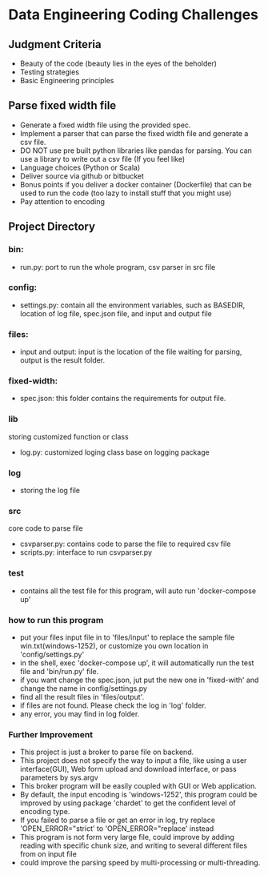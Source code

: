 # Data Engineering Coding Challenges


## Judgment Criteria
- Beauty of the code (beauty lies in the eyes of the beholder)
- Testing strategies
- Basic Engineering principles

## Parse fixed width file
- Generate a fixed width file using the provided spec.
- Implement a parser that can parse the fixed width file and generate a csv file. 
- DO NOT use pre built python libraries like pandas for parsing. You can use a library to write out a csv file (If you feel like)
- Language choices (Python or Scala)
- Deliver source via github or bitbucket
- Bonus points if you deliver a docker container (Dockerfile) that can be used to run the code (too lazy to install stuff that you might use)
- Pay attention to encoding

## Project Directory

### bin:
-  run.py: port to run the whole program, csv parser in src file
### config:
-  settings.py: contain all the environment variables, such as BASEDIR, location of log file, spec.json file, and input and output file
### files:
- input and output: input is the location of the file waiting for parsing, output is the result folder.
### fixed-width: 
-  spec.json: this folder contains the requirements for output file.
### lib
storing customized function or class
-  log.py: customized loging class base on logging package
### log
-  storing the log file
### src
core code to parse file
-  csvparser.py: contains code to parse the file to required csv file
-  scripts.py: interface to run csvparser.py
### test
-  contains all the test file for this program, will auto run 'docker-compose up'

### how to run this program
- put your files input file in to 'files/input' to replace the sample file win.txt(windows-1252), or customize you own location in 'config/settings.py'
- in the shell, exec 'docker-compose up', it will automatically run the test file and 'bin/run.py' file.
- if you want change the spec.json, jut put the new one in 'fixed-with' and change the name in config/settings.py
- find all the result files in 'files/output'.
- if files are not found. Please check the log in 'log' folder.
- any error, you may find in log folder.

### Further Improvement
- This project is just a broker to parse file on backend.
- This project does not specify the way to input a file, like using a user interface(GUI), Web form upload and download interface, or pass parameters by sys.argv
- This broker program will be easily coupled with GUI or Web application.
- By default, the input encoding is 'windows-1252', this program could be improved by using package 'chardet' to get the confident level of encoding type.
- If you failed to parse a file or get an error in log, try replace 'OPEN_ERROR="strict' to 'OPEN_ERROR="replace' instead
- This program is not form very large file, could improve by adding reading with specific chunk size, and writing to several different files from on input file
- could improve the parsing speed by multi-processing or multi-threading.

 

